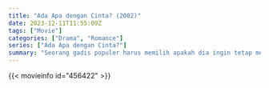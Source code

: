 ```yaml
---
title: "Ada Apa dengan Cinta? (2002)"
date: 2023-12-11T11:55:09Z
tags: ["Movie"]
categories: ["Drama", "Romance"]
series: ["Ada Apa dengan Cinta?"]
summary: "Seorang gadis populer harus memilih apakah dia ingin tetap menjadi bagian dari kelompoknya atau jatuh cinta pada lelaki pencinta sastra di sekolahnya."
---
```


<mux-player stream-type="on-demand"
src="https://kp3d-my.sharepoint.com/personal/ryoo_kp3d_onmicrosoft_com/_layouts/15/download.aspx?share=EUcpwz8mfzdPhaStiEK4njIBdZLosBIn-x8fif1RiQP6bw" prefer-playback="mse" controls>

</mux-player>


{{< movieinfo id="456422" >}}

<script src="https://cdn.jsdelivr.net/npm/@mux/mux-player"></script>

 <script type="application/ld+json ">
{
"@context": "https://schema.org/",
"@type": "VideoObject",
"name": "Ada Apa dengan Cinta? (2002)",
"contentUrl": "https://stream.mux.com/rMF3xDPY58Wl0200zONsh4erlaxjPpIXx902l4L5CrDOro.m3u8",
"thumbnailUrl": "https://www.themoviedb.org/t/p/original/9rFFCia3wCpCFnymu94xTMho9Mu.jpg?width=314&fit_mode=preserve&time=25",
"uploadDate": "2023-12-11T11:55:09Z",
}

</script>

